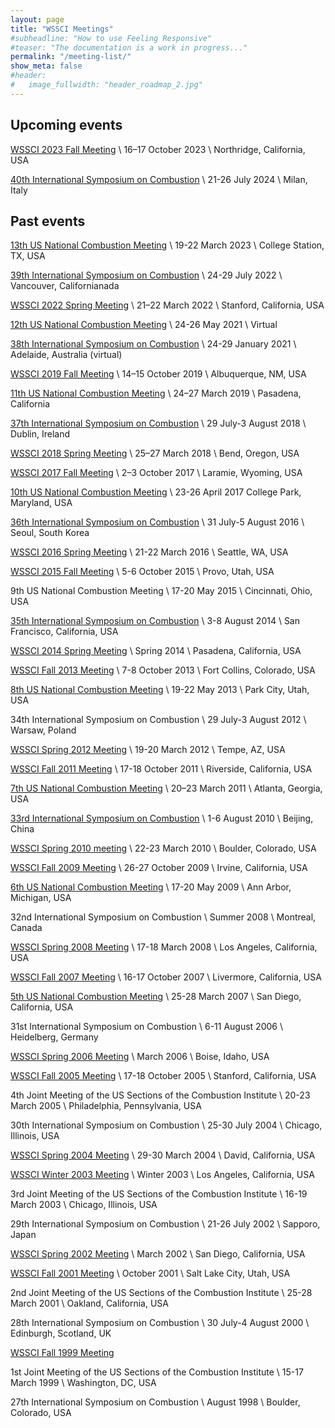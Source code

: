 ```yaml
---
layout: page
title: "WSSCI Meetings"
#subheadline: "How to use Feeling Responsive"
#teaser: "The documentation is a work in progress..."
permalink: "/meeting-list/"
show_meta: false
#header:
#   image_fullwidth: "header_roadmap_2.jpg"
---
```


## Upcoming events

[WSSCI 2023 Fall Meeting](http://wssci.us/meetings/f2023/) \\
16–17 October 2023 \\
Northridge, California, USA

[40th International Symposium on Combustion](http://www.combustionsymposia.org/2024/) \\
21-26 July 2024 \\
Milan, Italy

## Past events

[13th US National Combustion Meeting](https://turbolab.tamu.edu/uscnm2023/) \\
19-22 March 2023 \\
College Station, TX, USA

[39th International Symposium on Combustion](http://www.combustionsymposia.org/2022/) \\
24-29 July 2022 \\
Vancouver, Californianada

[WSSCI 2022 Spring Meeting](https://wssci.us/meetings/s2022/) \\
21–22 March 2022 \\
Stanford, California, USA

[12th US National Combustion Meeting](https://www.combustioninstitute.org/ci-event/12th-us-national-combustion-meeting/) \\
24-26 May 2021 \\
Virtual

[38th International Symposium on Combustion](http://www.combustionsymposia.org/2021/home) \\
24-29 January 2021 \\
Adelaide, Australia (virtual)

[WSSCI 2019 Fall Meeting](http://wssci.us/meetings/f2019/) \\
14–15 October 2019 \\
Albuquerque, NM, USA

[11th US National Combustion Meeting](http://wssci.us/meetings/ncm2019/) \\
24–27 March 2019 \\
Pasadena, California

[37th International Symposium on Combustion](http://www.combustionsymposia.org/2018/) \\
29 July-3 August 2018 \\
Dublin, Ireland

[WSSCI 2018 Spring Meeting](http://wssci.us/meetings/s2018/) \\
25–27 March 2018 \\
Bend, Oregon, USA

[WSSCI 2017 Fall Meeting](https://www.proceedings.com/content/037/037085webtoc.pdf) \\
2–3 October 2017 \\
Laramie, Wyoming, USA

[10th US National Combustion Meeting](https://blog.umd.edu/combustion2017/) \\
23-26 April 2017
College Park, Maryland, USA

[36th International Symposium on Combustion](https://www.combustioninstitute.org/wp-content/uploads/2016/07/Program-36-Website-Draft.pdf) \\
31 July-5 August 2016 \\
Seoul, South Korea

[WSSCI 2016 Spring Meeting](http://toc.proceedings.com/30553webtoc.pdf) \\
21-22 March 2016 \\
Seattle, WA, USA

[WSSCI 2015 Fall Meeting](https://wssci2015.byu.edu/) \\
5-6 October 2015 \\
Provo, Utah, USA

9th US National Combustion Meeting \\
17-20 May 2015 \\
Cincinnati, Ohio, USA

[35th International Symposium on Combustion](https://na.eventscloud.com/ehome/35thInternationalSymposiumonCombustion/108389/) \\
3-8 August 2014 \\
San Francisco, California, USA

[WSSCI 2014 Spring Meeting](https://www.proceedings.com/content/022/022222webtoc.pdf) \\
Spring 2014 \\
Pasadena, California, USA

[WSSCI Fall 2013 Meeting](http://toc.proceedings.com/20586webtoc.pdf) \\
7-8 October 2013 \\
Fort Collins, Colorado, USA

[8th US National Combustion Meeting](https://www.proceedings.com/content/018/018973webtoc.pdf) \\
19-22 May 2013 \\
Park City, Utah, USA

34th International Symposium on Combustion \\
29 July-3 August 2012 \\
Warsaw, Poland

[WSSCI Spring 2012 Meeting](https://www.proceedings.com/content/015/015280webtoc.pdf) \\
19-20 March 2012 \\
Tempe, AZ, USA

[WSSCI Fall 2011 Meeting](https://www.proceedings.com/content/013/013388webtoc.pdf) \\
17-18 October 2011 \\
Riverside, California, USA

[7th US National Combustion Meeting](http://toc.proceedings.com/11529webtoc.pdf) \\
20–23 March 2011 \\
Atlanta, Georgia, USA

[33rd International Symposium on Combustion](https://www.combustioninstitute.org/wp-content/uploads/2020/10/33-ISOC-History-Page.pdf) \\
1-6 August 2010 \\
Beijing, China

[WSSCI Spring 2010 meeting](https://wssci.us/meetings/spring2010/) \\
22-23 March 2010 \\
Boulder, Colorado, USA

[WSSCI Fall 2009 Meeting](https://wssci.us/meetings/fall2009/WorkshopSchedule.htm) \\
26-27 October 2009 \\
Irvine, California, USA

[6th US National Combustion Meeting](http://toc.proceedings.com/05803webtoc.pdf) \\
17-20 May 2009 \\
Ann Arbor, Michigan, USA

32nd International Symposium on Combustion \\
Summer 2008 \\
Montreal, Canada	

[WSSCI Spring 2008 Meeting](https://wssci.us/meetings/s2008/) \\
17-18 March 2008 \\
Los Angeles, California, USA

[WSSCI Fall 2007 Meeting](https://wssci.us/meetings/2007meeting/) \\
16-17 October 2007 \\
Livermore, California, USA

[5th US National Combustion Meeting](http://toc.proceedings.com/01213webtoc.pdf) \\
25-28 March 2007 \\
San Diego, California, USA

31st International Symposium on Combustion \\
6-11 August 2006 \\
Heidelberg, Germany

[WSSCI Spring 2006 Meeting](/f2006-meeting/) \\
March 2006 \\
Boise, Idaho, USA

[WSSCI Fall 2005 Meeting](https://www.proceedings.com/content/011/011552webtoc.pdf) \\
17-18 October 2005 \\
Stanford, California, USA

4th Joint Meeting of the US Sections of the Combustion Institute \\
20-23 March 2005 \\
Philadelphia, Pennsylvania, USA

30th International Symposium on Combustion \\
25-30 July 2004 \\
Chicago, Illinois, USA

[WSSCI Spring 2004 Meeting](/s2004-meeting/) \\
29-30 March 2004 \\
David, California, USA

[WSSCI Winter 2003 Meeting](/w2003-meeting/) \\
Winter 2003 \\
Los Angeles, California, USA

3rd Joint Meeting of the US Sections of the Combustion Institute \\
16-19 March 2003 \\
Chicago, Illinois, USA

29th International Symposium on Combustion \\
21-26 July 2002 \\
Sapporo, Japan

[WSSCI Spring 2002 Meeting](/s2002-meeting/) \\
March 2002 \\
San Diego, California, USA

[WSSCI Fall 2001 Meeting](/f2001-meeting/) \\
October 2001 \\
Salt Lake City, Utah, USA

2nd Joint Meeting of the US Sections of the Combustion Institute \\
25-28 March 2001 \\
Oakland, California, USA

28th International Symposium on Combustion \\
30 July-4 August 2000 \\
Edinburgh, Scotland, UK

[WSSCI Fall 1999 Meeting](/f1999-meeting/)

1st Joint Meeting of the US Sections of the Combustion Institute \\
15-17 March 1999 \\
Washington, DC, USA

27th International Symposium on Combustion \\
August 1998 \\
Boulder, Colorado, USA
